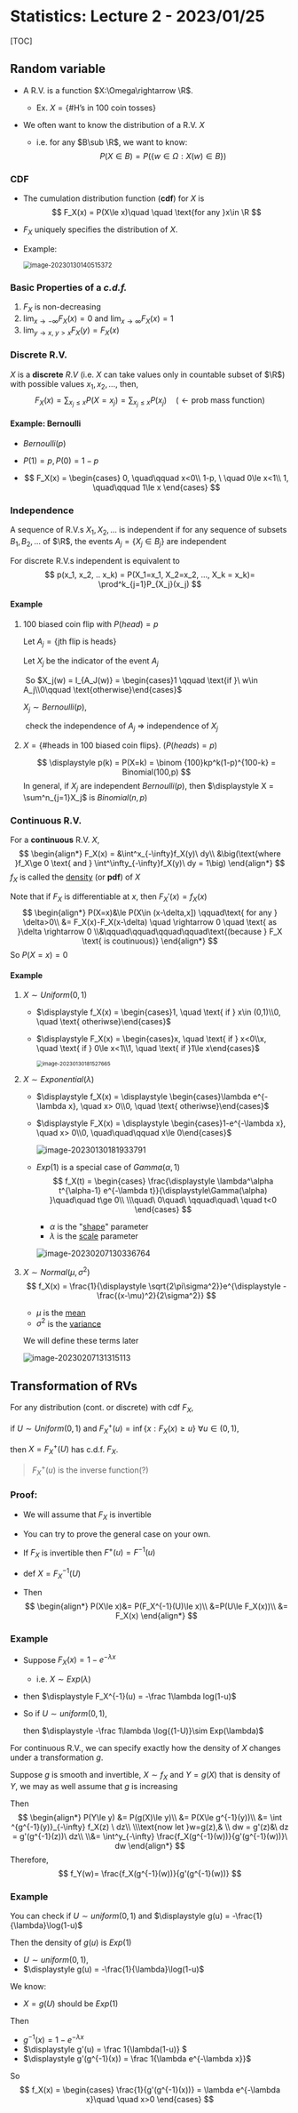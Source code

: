 # Statistics: Lecture 2 - 2023/01/25

[TOC]

## Random variable

* A R.V. is a function $X:\Omega\rightarrow \R$.

    * Ex. $X = \{\text{\# H's in 100 coin tosses}\}$

* We often want to know the distribution of a R.V. $X$

    * i.e. for any $B\sub \R$, we want to know:
        $$
        P(X\in B) = P(\{w\in \Omega:X(w)\in B	\})
        $$

### CDF

* The cumulation distribution function (**cdf**) for $X$ is 
    $$
    F_X(x) = P(X\le x)\quad \quad \text{for any }x\in \R
    $$

* $F_X$ uniquely specifies the distribution of $X$.

* Example:

    <img src="./image-20230130140515372.png" alt="image-20230130140515372" style="zoom:80%;" />

    

### Basic Properties of a *c.d.f.*

1. $F_X$ is non-decreasing
2. $\displaystyle \lim_{x\rightarrow -\infty} F_X(x) = 0$     and    $\displaystyle \lim _{x\rightarrow \infty}F_X(x)=1$
3. $\displaystyle \lim_{y\rightarrow x,\  y>x}F_X(y) = F_X(x)$



### Discrete R.V.

$X$ is a **discrete** $R.V$  (i.e. $X$ can take values only in countable subset of $\R$) with possible values $x_1, x_2, ...,$ then, 
$$
F_X(x) = \sum_{x_j\le x}P(X=x_j) = \sum_{x_j\le x}P(x_j) \quad (\leftarrow \text{prob mass function})
$$

#### Example:  Bernoulli

* $Bernoulli(p)$

* $P(1) = p, P(0) = 1-p$

* $$
    F_X(x) = \begin{cases}
    0, \quad\qquad x<0\\
    1-p, \ \quad 0\le x<1\\
    1, \quad\qquad 1\le x
    \end{cases}
    $$

### Independence

A sequence of R.V.s $X_1, X_2, ...$ is independent if for any sequence of subsets $B_1, B_2, ...$ of $\R$, the events $A_j = \{X_j\in B_j\}$ are independent



For discrete R.V.s independent is equivalent to 
$$
p(x_1, x_2, .. x_k) = P(X_1=x_1, X_2=x_2, ..., X_k = x_k)= \prod^k_{j=1}P_{X_j}(x_j)
$$

#### Example

1. 100 biased coin flip with $P(head) = p$

    Let $A_j = \{\text{jth flip is heads}\}$

    Let $X_j$ be the indicator of the event $A_j$

    ​          So $X_j(w) = I_{A_J(w)} = \begin{cases}1 \qquad \text{if }\  w\in A_j\\0\qquad \text{otherwise}\end{cases}$

    $X_j\sim Bernoulli(p)$, 

    ​           check the independence of $A_j$ $\Rightarrow$ independence of $X_j$

    

2. $X = \{\text{\# heads in 100 biased coin flips}\}$.  $(P(heads) = p)$

    $$
\displaystyle p(k) = P(X=k) = \binom {100}kp^k(1-p)^{100-k} = Binomial(100,p)
    $$
In general, if $X_j$ are independent $Bernoulli(p)$, then $\displaystyle X = \sum^n_{j=1}X_j$ is $Binomial(n,p)$



### Continuous R.V.

For a **continuous** R.V. $X$, 
$$
\begin{align*}
F_X(x) = &\int^x_{-\infty}f_X(y)\ dy\\
&\big(\text{where }f_X\ge 0 \text{ and } \int^\infty_{-\infty}f_X(y)\ dy = 1\big)
\end{align*}
$$
 $f_X$ is called the <u>density</u> (or **pdf**) of $X$

Note that if $F_X$ is differentiable at $x$, then $F_X'(x) = f_X(x)$
$$
\begin{align*}
P(X=x)&\le P(X\in (x-\delta,x])  \qquad\text{ for any }    \delta>0\\
&= F_X(x)-F_X(x-\delta) \quad \rightarrow 0 \quad \text{ as }\delta \rightarrow 0
\\&\qquad\qquad\qquad\qquad\text{(because } F_X \text{ is coutinuous)}
\end{align*}
$$
So $P(X=x) = 0$

#### Example

1. $X\sim Uniform(0,1)$

    * $\displaystyle f_X(x) = \begin{cases}1, \quad \text{ if } x\in (0,1)\\0, \quad \text{ otheriwse}\end{cases}$

    * $\displaystyle F_X(x) = \begin{cases}x, \quad \text{ if } x<0\\x, \quad \text{ if } 0\le x<1\\1, \quad \text{ if }1\le x\end{cases}$

        <img src="./image-20230130181527665.png" alt="image-20230130181527665" style="zoom: 67%;" />

2. $X\sim Exponential(\lambda)$

    * $\displaystyle f_X(x) = \displaystyle  \begin{cases}\lambda e^{-\lambda x}, \quad  x> 0\\0, \quad \text{ otheriwse}\end{cases}$

    * $\displaystyle F_X(x) = \displaystyle  \begin{cases}1-e^{-\lambda x}, \quad  x> 0\\0, \quad\quad\qquad x\le 0\end{cases}$

        ![image-20230130181933791](./image-20230130181933791.png)

    * $Exp(1)$ is a special case of $Gamma(\alpha, 1)$
        $$
        f_X(t) = \begin{cases}
        \frac{\displaystyle \lambda^\alpha t^{\alpha-1} e^{-\lambda t}}{\displaystyle\Gamma(\alpha) }\quad\quad t\ge 0\\
        \\\quad\  0\quad\ \qquad\quad\ \quad  t<0
        \end{cases}
        $$
        

        * $\alpha$ is the "<u>shape</u>" parameter
        * $\lambda$ is the <u>scale</u> parameter

        ![image-20230207130336764](./image-20230207130336764.png)

3. $X\sim Normal (\mu, \sigma^2)$
    $$
    f_X(x) = \frac{1}{\displaystyle \sqrt{2\pi\sigma^2}}e^{\displaystyle - \frac{(x-\mu)^2}{2\sigma^2}}
    $$
    

    * $\mu$ is the <u>mean</u>
    * $\sigma^2$ is the <u>variance</u>

    We will define these terms later

    ![image-20230207131315113](./image-20230207131315113.png)

## Transformation of RVs

For any distribution (cont. or discrete) with cdf $F_X$,  

if $U\sim Uniform(0,1)$ and $F_X^+(u) = \inf \{x:F_X(x)\ge u\}$ $\forall u \in (0,1)$, 

then $X = F_X^+(U)$ has c.d.f. $F_X$.

> $F_X^+(u)$ is the inverse function(?)

### Proof:

* We will assume that $F_X$ is invertible

* You can try to prove the general case on your own.

* If $F_X$ is invertible then $F^+(u) = F^{-1}(u)$

* def $X=F_X^{-1}(U)$

* Then 
    $$
    \begin{align*}
    P(X\le x)&= P(F_X^{-1}(U)\le x)\\
    &=P(U\le F_X(x))\\
    &= F_X(x)
    \end{align*}
    $$

### Example

* Suppose $F_X(x) = 1-e^{-\lambda x}$

    * i.e. $X\sim Exp(\lambda)$ 

* then $\displaystyle F_X^{-1}(u) = -\frac 1\lambda log(1-u)$  

* So if $U\sim uniform(0,1)$, 

    then $\displaystyle -\frac 1\lambda \log{(1-U)}\sim Exp(\lambda)$

    

For continuous R.V., we can specify exactly how the density of $X$ changes under a transformation $g$.

Suppose $g$ is smooth and invertible, $X\sim f_X$ and $Y = g(X)$ that is density of $Y$, we may as well assume that $g$ is increasing

Then 
$$
\begin{align*}
P(Y\le y) &= P(g(X)\le y)\\
&= P(X\le g^{-1}(y))\\
&= \int ^{g^{-1}(y)}_{-\infty} f_X(z) \ dz\\
\\\text{now let }w=g(z),& \\
 dw = g'(z)&\ dz = g'(g^{-1}(z))\ dz\\
\\&= \int^y_{-\infty} \frac{f_X(g^{-1}(w))}{g'(g^{-1}(w))}\ dw
\end{align*}
$$
Therefore, 
$$
f_Y(w)= \frac{f_X(g^{-1}(w))}{g'(g^{-1}(w))}
$$


### Example

You can check if $U\sim uniform (0,1)$ and  $\displaystyle g(u) = -\frac{1}{\lambda}\log(1-u)$

Then the density of $g(u)$ is $Exp(1)$



* $U\sim uniform(0,1)$,
* $\displaystyle g(u) = -\frac{1}{\lambda}\log(1-u)$

We know: 

* $X=g(U)$ should be $Exp(1)$

Then 

* $g^{-1}(x) = 1-e^{-\lambda x}$
* $\displaystyle g'(u) = \frac 1{\lambda(1-u)} $
* $\displaystyle g'(g^{-1}(x)) = \frac 1{\lambda e^{-\lambda x}}$

So 
$$
f_X(x) = 
\begin{cases}
\frac{1}{g'(g^{-1}(x))} =  \lambda e^{-\lambda x}\quad \quad x>0
\end{cases}
$$
